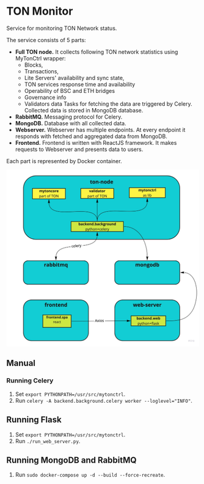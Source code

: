 # TON Monitor
Service for monitoring TON Network status.

The service consists of 5 parts:
* **Full TON node.** It collects following TON network statistics using MyTonCtrl wrapper: 
    * Blocks, 
    * Transactions, 
    * Lite Servers' availability and sync state, 
    * TON services response time and availability
    * Operability of BSC and ETH bridges
    * Governance info
    * Validators data
Tasks for fetching the data are triggered by Celery. Collected data is stored in MongoDB database.
* **RabbitMQ.** Messaging protocol for Celery.
* **MongoDB.** Database with all collected data.
* **Webserver.** Webserver has multiple endpoints. At every endpoint it responds with fetched and aggregated data from MongoDB.
* **Frontend.** Frontend is written with ReactJS framework. It makes requests to Webserver and presents data to users.

Each part is represented by Docker container.

![Architecture](architecture.jpg)




## Manual
### Running Celery
1. Set `export PYTHONPATH=/usr/src/mytonctrl`.
2. Run `celery -A backend.background.celery worker --loglevel="INFO"`.

## Running Flask
1. Set `export PYTHONPATH=/usr/src/mytonctrl`.
2. Run `./run_web_server.py`.

## Running MongoDB and RabbitMQ
1. Run `sudo docker-compose up -d --build --force-recreate`.
